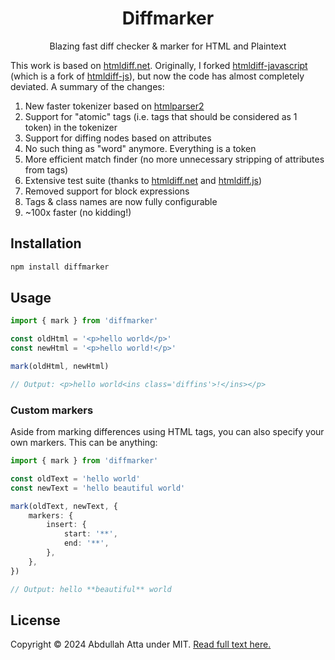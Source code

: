 <h1 align='center'>Diffmarker</h1>

<p align='center'>Blazing fast diff checker & marker for HTML and Plaintext</p>

This work is based on [htmldiff.net](https://github.com/Rohland/htmldiff.net). Originally, I forked [htmldiff-javascript](https://github.com/jibin2706/htmldiff-javascript) (which is a fork of [htmldiff-js](https://github.com/dfoverdx/htmldiff-js)), but now the code has almost completely deviated. A summary of the changes:

1. New faster tokenizer based on [htmlparser2](https://github.com/fb55/htmlparser2)
2. Support for "atomic" tags (i.e. tags that should be considered as 1 token) in the tokenizer
3. Support for diffing nodes based on attributes
4. No such thing as "word" anymore. Everything is a token
5. More efficient match finder (no more unnecessary stripping of attributes from tags)
6. Extensive test suite (thanks to [htmldiff.net](https://github.com/Rohland/htmldiff.net) and [htmldiff.js](https://github.com/idesis-gmbh/htmldiff.js))
7. Removed support for block expressions
8. Tags & class names are now fully configurable
9. ~100x faster (no kidding!)

## Installation

```bash
npm install diffmarker
```

## Usage

```ts
import { mark } from 'diffmarker'

const oldHtml = '<p>hello world</p>'
const newHtml = '<p>hello world!</p>'

mark(oldHtml, newHtml)

// Output: <p>hello world<ins class='diffins'>!</ins></p>
```

### Custom markers

Aside from marking differences using HTML tags, you can also specify your own markers. This can be anything:

```ts
import { mark } from 'diffmarker'

const oldText = 'hello world'
const newText = 'hello beautiful world'

mark(oldText, newText, {
	markers: {
		insert: {
			start: '**',
			end: '**',
		},
	},
})

// Output: hello **beautiful** world
```

## License

Copyright © 2024 Abdullah Atta under MIT. [Read full text here.](/LICENSE)
